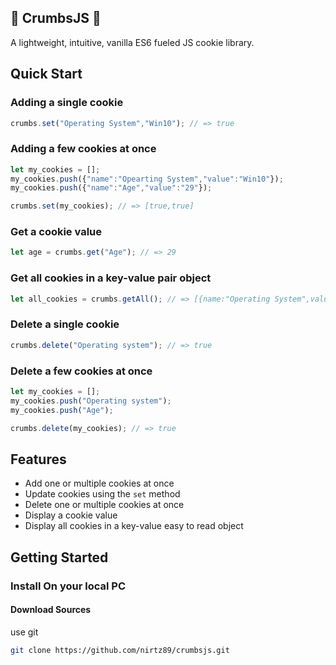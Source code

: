 ## 🍪 CrumbsJS 🍪

A lightweight, intuitive, vanilla ES6 fueled JS cookie library.

## Quick Start

### Adding a single cookie
```javascript
crumbs.set("Operating System","Win10"); // => true
```

### Adding a few cookies at once
```javascript
let my_cookies = [];
my_cookies.push({"name":"Opearting System","value":"Win10"});
my_cookies.push({"name":"Age","value":"29"});

crumbs.set(my_cookies); // => [true,true]
```

### Get a cookie value
```javascript
let age = crumbs.get("Age"); // => 29
```

### Get all cookies in a key-value pair object
```javascript
let all_cookies = crumbs.getAll(); // => [{name:"Operating System",value:"Win10"},{name:"Age",value:29}]
```

### Delete a single cookie
```javascript
crumbs.delete("Operating system"); // => true
```

### Delete a few cookies at once
```javascript
let my_cookies = [];
my_cookies.push("Operating system");
my_cookies.push("Age");

crumbs.delete(my_cookies); // => true
```

## Features

* Add one or multiple cookies at once
* Update cookies using the `set` method
* Delete one or multiple cookies at once
* Display a cookie value
* Display all cookies in a key-value easy to read object


## Getting Started

### Install On your local PC

#### Download Sources

use git

```bash
git clone https://github.com/nirtz89/crumbsjs.git
```
